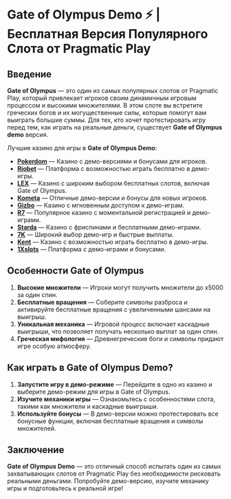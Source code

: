# Gate of Olympus Demo ⚡ | Бесплатная Версия Популярного Слота от Pragmatic Play

## Введение

**Gate of Olympus** — это один из самых популярных слотов от Pragmatic Play, который привлекает игроков своим динамичным игровым процессом и высокими множителями. В этом слоте вы встретите греческих богов и их могущественные силы, которые помогут вам выиграть большие суммы. Для тех, кто хочет протестировать игру перед тем, как играть на реальные деньги, существует **Gate of Olympus demo** версия.

Лучшие казино для игры в **Gate of Olympus Demo**:

- **[Pokerdom](https://brandplay.link/4k77v2yx)** — Казино с демо-версиями и бонусами для игроков.
- **[Riobet](https://brandplay.link/7xBLTPyj)** — Платформа с возможностью играть бесплатно в демо-игры.
- **[LEX](https://brandplay.link/zW4hdDFV)** — Казино с широким выбором бесплатных слотов, включая Gate of Olympus.
- **[Kometa](https://brandplay.link/8ZymQJV8)** — Отличные демо-версии и бонусы для новых игроков.
- **[Gizbo](https://brandplay.link/bprXw4YV)** — Казино с мгновенным доступом к демо-играм.
- **[R7](https://brandplay.link/bMd3Yjsw)** — Популярное казино с моментальной регистрацией и демо-играми.
- **[Starda](https://brandplay.link/fB7xwRFL)** — Казино с фриспинами и бесплатными демо-играми.
- **[7K](https://brandplay.link/BvQyFShp)** — Широкий выбор демо-игр и быстрые выплаты.
- **[Kent](https://brandplay.link/Fv2WP3js)** — Казино с возможностью играть бесплатно в демо-игры.
- **[1Xslots](https://brandplay.link/hSB1khtr)** — Платформа с демо-играми и бонусами.

## Особенности Gate of Olympus

1. **Высокие множители** — Игроки могут получить множители до x5000 за один спин.
2. **Бесплатные вращения** — Соберите символы разброса и активируйте бесплатные вращения с увеличенными шансами на выигрыш.
3. **Уникальная механика** — Игровой процесс включает каскадные выигрыши, что позволяет получать несколько выплат за один спин.
4. **Греческая мифология** — Древнегреческие боги и символы придают игре особую атмосферу.

## Как играть в Gate of Olympus Demo?

1. **Запустите игру в демо-режиме** — Перейдите в одно из казино и выберите демо-режим для игры в Gate of Olympus.
2. **Изучите механики игры** — Ознакомьтесь с особенностями слота, такими как множители и каскадные выигрыши.
3. **Используйте бонусы** — В демо-версии можно протестировать все бонусные функции, включая бесплатные вращения и символы множителей.

## Заключение

**Gate of Olympus Demo** — это отличный способ испытать один из самых захватывающих слотов от Pragmatic Play без необходимости рисковать реальными деньгами. Попробуйте демо-версию, изучите механику игры и подготовьтесь к реальной игре!
